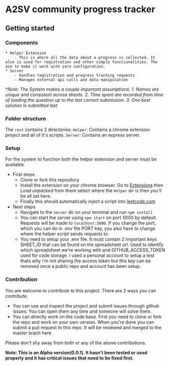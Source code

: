 # A2SV community progress tracker

## Getting started

### Components

    * Helper Extension 
        - This is where all the data about a progress is collected. It also is used for registration and other simple functionalities. The aim to make it work with zero configuration. 
    * Server
        - handles registration and progress tracking requests
        - Manages external api calls and data manipulation

**Note: The System makes a couple  important assumptions. 1. Names are unique and consistent across sheets. 2. Time spent are recorded from time of loading the question up to the last correct submission. 3. One best solution is submitted last*

### Folder structure

The `root` contains 2 directories:
`Helper`: Contains a chrome extension project and all of it's scripts.
`Server`: Contains an express server.

### Setup

For the system to function both the helper extension and server must be available.

* First steps
  * Clone or fork this repository
  * Install the extension on your chrome browser. Go to [Extensions](chrome://extensions/) then *Load unpacked* from there select where the `Helper` dir is then you'll be all set here.
  * Finally this should automatically inject a script into [leetcode.com](http://leetcode.com/problems)
* Next steps
  * Navigate to the `Server` dir on your terminal and run `npm install`
  * You can start the server using `npm start` on port 5000 by default. Requests will be made to `localhost:5000`. If you change the port, which you can do in .env file PORT key, you also have to change where the helper script sends requests to.
  * You need to setup your .env file. It must contain 2 important keys SHEET_ID that can be found on the spreadsheet url. Used to identify which spreadsheet we're working with and GITHUB_ACCESS_TOKEN used for code storage. I used a personal account to setup a test thats why i'm not sharing the access token but this key can be removed once a public repo and account has been setup.

### Contribution

You are welcome to contribute to this project. There are 2 ways you can contribute.

* You can use and inspect the project and submit issues through github issues. You can open them any time and someone will solve them.
* You can directly work on the code base. First you need to clone or fork the repo and work on your own version. When you're done you can submit a pull request to this repo. It will be reviewed and merged to the master brach here.

Please don't shy away from both or any of the above contributions.

**Note: This is an Alpha version(0.0.1). It hasn't been tested or used properly and it has critical issues that need to be fixed first.**
